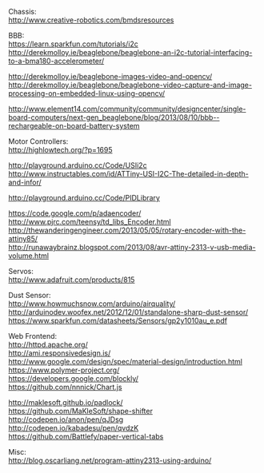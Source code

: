 Chassis:<br>
http://www.creative-robotics.com/bmdsresources

BBB:<br>
https://learn.sparkfun.com/tutorials/i2c<br>
http://derekmolloy.ie/beaglebone/beaglebone-an-i2c-tutorial-interfacing-to-a-bma180-accelerometer/

http://derekmolloy.ie/beaglebone-images-video-and-opencv/<br>
http://derekmolloy.ie/beaglebone/beaglebone-video-capture-and-image-processing-on-embedded-linux-using-opencv/

http://www.element14.com/community/community/designcenter/single-board-computers/next-gen_beaglebone/blog/2013/08/10/bbb--rechargeable-on-board-battery-system

Motor Controllers:<br>
http://highlowtech.org/?p=1695

http://playground.arduino.cc/Code/USIi2c<br>
http://www.instructables.com/id/ATTiny-USI-I2C-The-detailed-in-depth-and-infor/

http://playground.arduino.cc/Code/PIDLibrary

https://code.google.com/p/adaencoder/<br>
http://www.pjrc.com/teensy/td_libs_Encoder.html<br>
http://thewanderingengineer.com/2013/05/05/rotary-encoder-with-the-attiny85/<br>
http://runawaybrainz.blogspot.com/2013/08/avr-attiny-2313-v-usb-media-volume.html

Servos:<br>
http://www.adafruit.com/products/815

Dust Sensor:<br>
http://www.howmuchsnow.com/arduino/airquality/<br>
http://arduinodev.woofex.net/2012/12/01/standalone-sharp-dust-sensor/<br>
https://www.sparkfun.com/datasheets/Sensors/gp2y1010au_e.pdf

Web Frontend:<br>
http://httpd.apache.org/<br>
http://ami.responsivedesign.is/<br>
http://www.google.com/design/spec/material-design/introduction.html<br>
https://www.polymer-project.org/<br>
https://developers.google.com/blockly/<br>
https://github.com/nnnick/Chart.js

http://maklesoft.github.io/padlock/<br>
https://github.com/MaKleSoft/shape-shifter<br>
http://codepen.io/anon/pen/qJDsg<br>
http://codepen.io/kabadesu/pen/qvdzK<br>
https://github.com/Battlefy/paper-vertical-tabs



Misc:<br>
http://blog.oscarliang.net/program-attiny2313-using-arduino/
